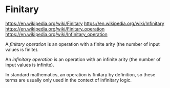 # Finitary

https://en.wikipedia.org/wiki/Finitary
https://en.wikipedia.org/wiki/Infinitary
https://en.wikipedia.org/wiki/Finitary_operation
https://en.wikipedia.org/wiki/Infinitary_operation

A *finitary operation* is an operation with a finite arity (the number of input values is finite).

An *infinitary operation* is an operation with an infinite arity (the number of input values is infinite).

In standard mathematics, an operation is finitary by definition, so these terms are usually only used in the context of infinitary logic.
